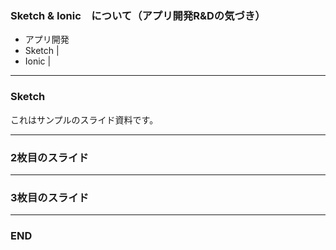 ### Sketch & Ionic　について（アプリ開発R&Dの気づき）

- アプリ開発
- Sketch |
- Ionic |

---

### Sketch


これはサンプルのスライド資料です。


---


### 2枚目のスライド


---


### 3枚目のスライド


---


### END
